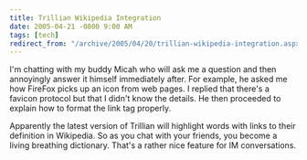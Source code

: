 ```yaml
---
title: Trillian Wikipedia Integration
date: 2005-04-21 -0800 9:00 AM
tags: [tech]
redirect_from: "/archive/2005/04/20/trillian-wikipedia-integration.aspx/"
---
```


I'm chatting with my buddy Micah who will ask me a question and then
annoyingly answer it himself immediately after. For example, he asked me
how FireFox picks up an icon from web pages. I replied that there's a
favicon protocol but that I didn't know the details. He then proceeded
to explain how to format the link tag properly.

Apparently the latest version of Trillian will highlight words with
links to their definition in Wikipedia. So as you chat with your
friends, you become a living breathing dictionary. That's a rather nice
feature for IM conversations.

